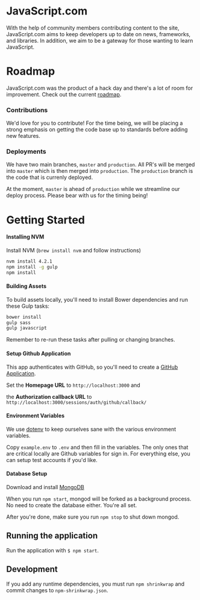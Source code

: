 # JavaScript.com

With the help of community members contributing content to the site,
JavaScript.com aims to keep developers up to date on news, frameworks, and libraries.
In addition, we aim to be a gateway for those wanting to learn JavaScript.

# Roadmap
JavaScript.com was the product of a hack day and there's a lot of room for
improvement. Check out the current [roadmap](https://github.com/codeschool/JavaScript.com/milestones/v2).

### Contributions
We'd love for you to contribute! For the time being, we will be placing a strong
emphasis on getting the code base up to standards before adding new features.

### Deployments
We have two main branches, `master` and `production`. All PR's will be merged
into `master` which is then merged into `production`. The `production` branch is
the code that is currenly deployed.

At the moment, `master` is ahead of `production` while we streamline our deploy
process. Please bear with us for the timing being!


# Getting Started
#### Installing NVM
Install NVM (`brew install nvm` and follow instructions)

```bash
nvm install 4.2.1
npm install -g gulp
npm install
```

#### Building Assets

To build assets locally, you'll need to install Bower dependencies and run these Gulp tasks:

```bash
bower install
gulp sass
gulp javascript
```
Remember to re-run these tasks after pulling or changing branches.

#### Setup Github Application
This app authenticates with GitHub, so you'll need to create a
[GitHub Application](https://github.com/settings/applications/new).

Set the **Homepage URL** to `http://localhost:3000` and

the **Authorization callback URL** to `http://localhost:3000/sessions/auth/github/callback/`


#### Environment Variables
We use [dotenv](https://github.com/motdotla/dotenv) to keep ourselves sane with
the various environment variables. 

Copy `example.env` to `.env` and then fill in the variables. The only ones
that are critical locally are Github variables for sign in. For everything else,
you can setup test accounts if you'd like.

#### Database Setup
Download and install [MongoDB](https://www.mongodb.org/downloads)

When you run `npm start`, mongod will be forked as a background process. No need
to create the database either. You're all set.

After you're done, make sure you run `npm stop` to shut down mongod.

## Running the application

Run the application with `$ npm start`.

## Development

If you add any runtime dependencies, you must run `npm shrinkwrap` and
commit changes to `npm-shrinkwrap.json`.


